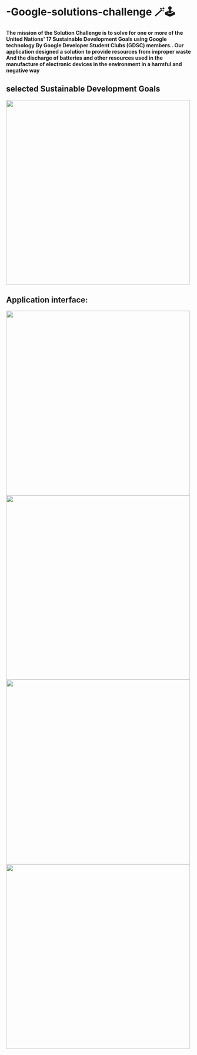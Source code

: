 # -Google-solutions-challenge 🪄🕹️
#### The mission of the Solution Challenge is to solve for one or more of the  United Nations' 17 Sustainable Development Goals using Google  technology By Google Developer Student Clubs (GDSC) members.. Our application designed a solution to provide resources from improper  waste And the discharge of batteries and other resources used in the manufacture of electronic devices in the environment in a harmful and negative way 

## selected Sustainable Development Goals
<img src= "https://github.com/Wa3d-h/-Google-solutions-challenge/assets/102664990/7216aeb8-b2bb-4735-b96c-ba6be882b57e" width = "500">

## Application interface:
<img src= "" width = "500">

<img src= "" width = "500">

<img src= "" width = "500">

<img src= "" width = "500">




